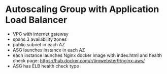 # Autoscaling Group with Application Load Balancer

* VPC with internet gateway
* spans 3 availability zones
* public subnet in each AZ
* ASG launches instance in each AZ
* each instance launches Nginx docker image with index.html and health check page: https://hub.docker.com/r/timwebster9/nginx-aws/
* ASG has ELB health check type
